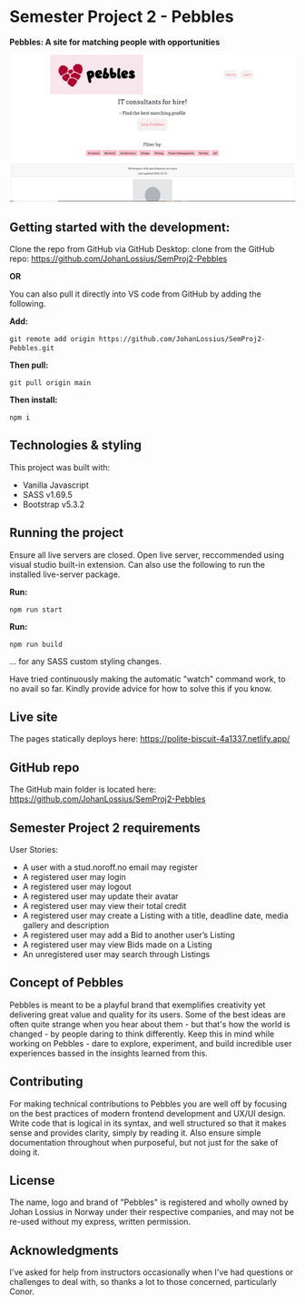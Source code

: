 # Semester Project 2 - Pebbles
**Pebbles: A site for matching people with opportunities**

![Find your ideally suited IT consultant!](/img/pebbles-screenshot-2.png)

## Getting started with the development:
Clone the repo from GitHub via GitHub Desktop:
clone from the GitHub repo: https://github.com/JohanLossius/SemProj2-Pebbles

**OR**

You can also pull it directly into VS code from GitHub by adding the following.

**Add:**
```
git remote add origin https://github.com/JohanLossius/SemProj2-Pebbles.git
```

**Then pull:**
```
git pull origin main
```

**Then install:**
```
npm i
```
## Technologies & styling
This project was built with:
- Vanilla Javascript
- SASS v1.69.5
- Bootstrap v5.3.2

## Running the project
Ensure all live servers are closed.
Open live server, reccommended using visual studio built-in extension.
Can also use the following to run the installed live-server package.

**Run:**
```
npm run start
```

**Run:** 
```
npm run build
```
... for any SASS custom styling changes.

Have tried continuously making the automatic "watch" command work, to no avail so far. Kindly provide advice for how to solve this if you know.

## Live site
The pages statically deploys here:
https://polite-biscuit-4a1337.netlify.app/

## GitHub repo
The GitHub main folder is located here:
https://github.com/JohanLossius/SemProj2-Pebbles

## Semester Project 2 requirements

User Stories:
  - A user with a stud.noroff.no email may register
  - A registered user may login
  - A registered user may logout
  - A registered user may update their avatar
  - A registered user may view their total credit
  - A registered user may create a Listing with a title, deadline date, media gallery and description
  - A registered user may add a Bid to another user’s Listing
  - A registered user may view Bids made on a Listing
  - An unregistered user may search through Listings

## Concept of Pebbles
Pebbles is meant to be a playful brand that exemplifies creativity yet delivering great value and quality for its users.
Some of the best ideas are often quite strange when you hear about them - but that's how the world is changed - by people daring to think differently.
Keep this in mind while working on Pebbles - dare to explore, experiment, and build incredible user experiences bassed in the insights learned from this.

## Contributing
For making technical contributions to Pebbles you are well off by focusing on the best practices of modern frontend development and UX/UI design.
Write code that is logical in its syntax, and well structured so that it makes sense and provides clarity, simply by reading it.
Also ensure simple documentation throughout when purposeful, but not just for the sake of doing it.

## License
The name, logo and brand of "Pebbles" is registered and wholly owned by Johan Lossius in Norway under their respective companies, and may not be re-used without my express, written permission.

## Acknowledgments
I've asked for help from instructors occasionally when I've had questions or challenges to deal with, so thanks a lot to those concerned, particularly Conor.